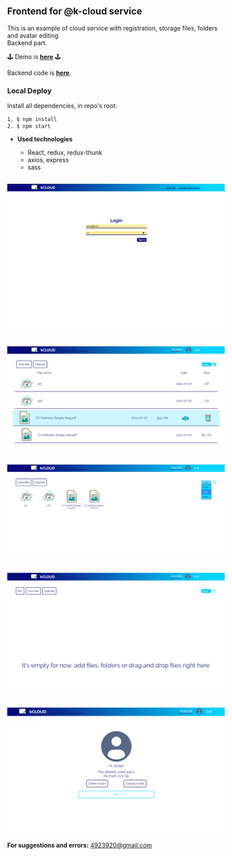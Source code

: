 ## **Frontend for @k-cloud service**

This is an example of cloud service with registration, storage files, folders and avatar editing<br />
Backend part. <br />

🕹 Demo is <a href="https://kcloud-react.herokuapp.com" target="_blank">**here**</a> 🕹

Backend code is <a href="https://github.com/ieffai/k-cloud-back" target="_blank">**here**</a>.

### Local Deploy

Install all dependencies, in repo's root:

```
1. $ npm install
2. $ npm start

```

- **Used technologies**

  - React, redux, redux-thunk
  - axios, express
  - sass

## ![k-cloud](./k-cloud1.png)

## ![k-cloud](./k-cloud2.png)

## ![k-cloud](./k-cloud3.png)

## ![k-cloud](./k-cloud4.png)

## ![k-cloud](./k-cloud5.png)

**For suggestions and errors:**
4923920@gmail.com
